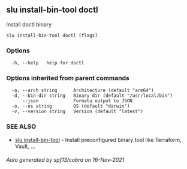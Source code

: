 ## slu install-bin-tool doctl

Install doctl binary

```
slu install-bin-tool doctl [flags]
```

### Options

```
  -h, --help   help for doctl
```

### Options inherited from parent commands

```
  -a, --arch string      Architecture (default "arm64")
  -d, --bin-dir string   Binary dir (default "/usr/local/bin")
      --json             Formatu output to JSON
  -o, --os string        OS (default "darwin")
  -v, --version string   Version (default "latest")
```

### SEE ALSO

* [slu install-bin-tool](slu_install-bin-tool.md)	 - Install preconfigured binary tool like Terraform, Vault, ...

###### Auto generated by spf13/cobra on 16-Nov-2021
